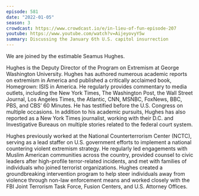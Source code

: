 ```yaml
---
episode: 581
date: "2022-01-05"
season: 3
crowdcast: https://www.crowdcast.io/e/in-lieu-of-fun-episode-207
youtube: https://www.youtube.com/watch?v=AijeyovyY5w
summary: Discussing the January 6th U.S. capitol insurrection
---
```

We are joined by the estimable Seamus Hughes. 

Hughes is the Deputy Director of the Program on Extremism at George Washington University. Hughes has authored numerous academic reports on extremism in America and published a critically acclaimed book, Homegrown: ISIS in America. He regularly provides commentary to media outlets, including the New York Times, The Washington Post, the Wall Street Journal, Los Angeles Times, the Atlantic, CNN, MSNBC, FoxNews, BBC, PBS, and CBS’ 60 Minutes. He has testified before the U.S. Congress on multiple occasions. In addition to his academic pursuits, Hughes has also reported as a New York Times journalist, working with their D.C. and Investigative Bureaus on multiple stories related to the federal court system.

Hughes previously worked at the National Counterterrorism Center (NCTC), serving as a lead staffer on U.S. government efforts to implement a national countering violent extremism strategy. He regularly led engagements with Muslim American communities across the country, provided counsel to civic leaders after high-profile terror-related incidents, and met with families of individuals who joined terrorist organizations. Hughes created a groundbreaking intervention program to help steer individuals away from violence through non-law enforcement means and worked closely with the FBI Joint Terrorism Task Force, Fusion Centers, and U.S. Attorney Offices.
